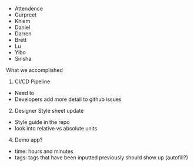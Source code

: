 - Attendence
- Gurpreet
- Khiem
- Daniel
- Darren
- Brett
- Lu
- Yibo
- Sirisha

What we accomplished 
1. CI/CD Pipeline
  - Need to 
  - Developers add more detail to github issues
2. Designer Style sheet update
  - Style guide in the repo  
  - look into relative vs absolute units 
4. Demo app?
  - time: hours and minutes
  - tags: tags that have been inputted previously should show up (autofill?)

